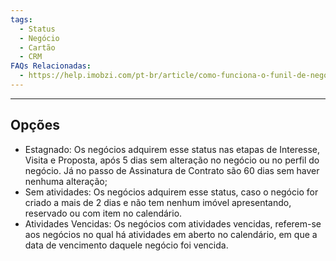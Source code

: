 ```yaml
---
tags:
  - Status
  - Negócio
  - Cartão
  - CRM
FAQs Relacionadas:
  - https://help.imobzi.com/pt-br/article/como-funciona-o-funil-de-negocios-h5u2aj/
---
```

---
## Opções

- Estagnado: Os negócios adquirem esse status nas etapas de Interesse, Visita e Proposta, após 5 dias sem alteração no negócio ou no perfil do negócio. Já no passo de Assinatura de Contrato são 60 dias sem haver nenhuma alteração;
- Sem atividades: Os negócios adquirem esse status, caso o negócio for criado a mais de 2 dias e não tem nenhum imóvel apresentando, reservado ou com item no calendário.
- Atividades Vencidas: Os negócios com atividades vencidas, referem-se aos negócios no qual há atividades em aberto no calendário, em que a data de vencimento daquele negócio foi vencida.